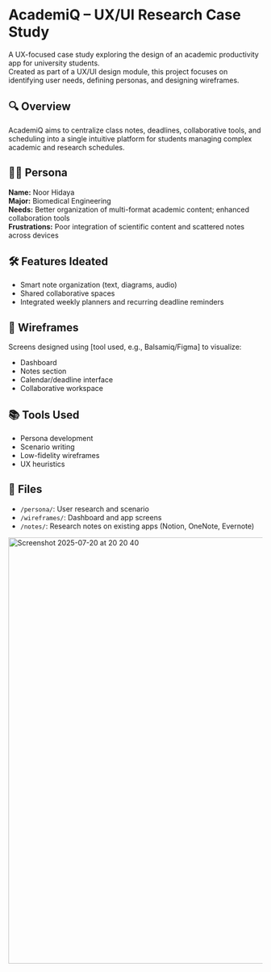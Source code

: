 # AcademiQ – UX/UI Research Case Study

A UX-focused case study exploring the design of an academic productivity app for university students.  
Created as part of a UX/UI design module, this project focuses on identifying user needs, defining personas, and designing wireframes.

## 🔍 Overview
AcademiQ aims to centralize class notes, deadlines, collaborative tools, and scheduling into a single intuitive platform for students managing complex academic and research schedules.

## 👩🏻 Persona
**Name:** Noor Hidaya  
**Major:** Biomedical Engineering  
**Needs:** Better organization of multi-format academic content; enhanced collaboration tools  
**Frustrations:** Poor integration of scientific content and scattered notes across devices

## 🛠 Features Ideated
- Smart note organization (text, diagrams, audio)
- Shared collaborative spaces
- Integrated weekly planners and recurring deadline reminders

## 🎨 Wireframes
Screens designed using [tool used, e.g., Balsamiq/Figma] to visualize:
- Dashboard
- Notes section
- Calendar/deadline interface
- Collaborative workspace

## 📚 Tools Used
- Persona development
- Scenario writing
- Low-fidelity wireframes
- UX heuristics

## 📂 Files
- `/persona/`: User research and scenario
- `/wireframes/`: Dashboard and app screens
- `/notes/`: Research notes on existing apps (Notion, OneNote, Evernote)
<img width="565" height="844" alt="Screenshot 2025-07-20 at 20 20 40" src="https://github.com/user-attachments/assets/e6951e96-fdf5-4ec4-baa0-9556dc38548f" />

